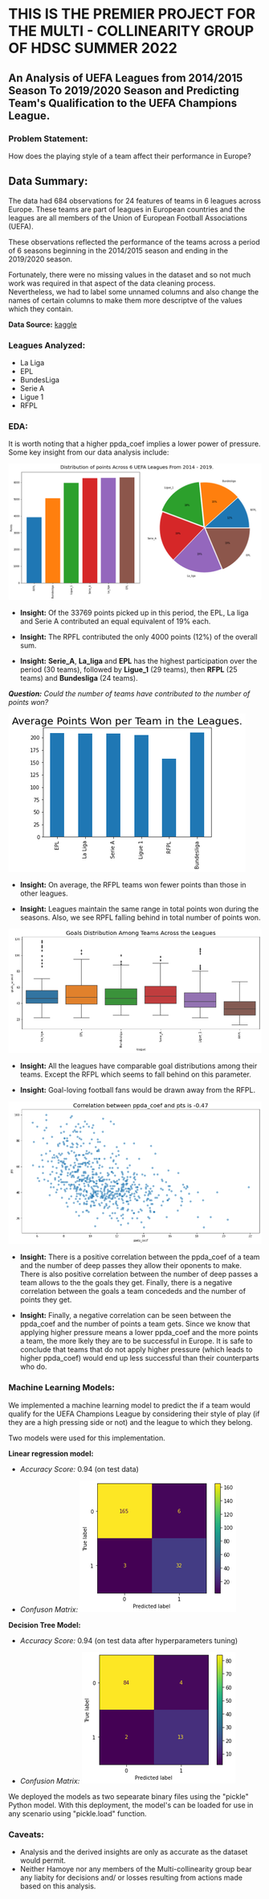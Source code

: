 # THIS IS THE PREMIER PROJECT FOR THE MULTI - COLLINEARITY GROUP OF HDSC SUMMER 2022

## An Analysis of UEFA Leagues from 2014/2015 Season To 2019/2020 Season and Predicting Team's Qualification to the UEFA Champions League.

### Problem Statement:

How does the playing style of a team affect their performance in Europe?
## Data Summary:

The data had 684 observations for 24 features of teams in 6 leagues across Europe. These teams are part of leagues in European countries and the leagues are all members of the Union of European Football Associations (UEFA).

These observations reflected the performance of the teams across a period of 6 seasons beginning in the 2014/2015 season and ending in the 2019/2020 season.

Fortunately, there were no missing values in the dataset and so not much work was required in that aspect of the data cleaning process. Nevertheless, we had to label some unnamed columns and also change the names of certain columns to make them more descriptve of the values which they contain.

**Data Source:** [kaggle](https://www.kaggle.com/datasets/slehkyi/extended-football-stats-for-european-leagues-xg?select=understat.com.csv)

### Leagues Analyzed:

- La Liga
- EPL
- BundesLiga
- Serie A
- Ligue 1
- RFPL

### EDA:

It is worth noting that a higher ppda_coef implies a lower power of pressure. Some key insight from our data analysis include:


![alt text](/Visualizations/points_dist.jpg)

- **Insight:** Of the 33769 points picked up in this period, the EPL, La liga and Serie A contributed an equal equivalent of 19% each.

- **Insight:** The RPFL contributed the only 4000 points (12%) of the overall sum.

- **Insight:** __Serie_A__, __La_liga__ and __EPL__ has the highest participation over the period (30 teams), followed by __Ligue_1__ (29 teams), then __RFPL__ (25 teams) and __Bundesliga__ (24 teams). 

***Question:** Could the number of teams have contributed to the number of points won?*

![alt text](/Visualizations/avg_points_plot.jpg)

- **Insight:** On average, the RFPL teams won fewer points than those in other leagues.

- **Insight:** Leagues maintain the same range in total points won during the seasons. Also, we see RPFL falling behind in total number of points won.

![alt text](/Visualizations/goals_dist.jpg)

- **Insight:** All the leagues have comparable goal distributions among their teams. Except the RFPL which seems to fall behind on this parameter.

- **Insight:** Goal-loving football fans would be drawn away from the RFPL.

![alt text](/Visualizations/corr_ppda_pts.jpg)

- **Insight:** There is a positive correlation between the ppda_coef of a team and the number of deep passes they allow their oponents to make. There is also positive correlation between the number of deep passes a team allows to the the goals they get. Finally, there is a negative correlation between the goals a team concededs and the number of points they get.

- **Insight:** Finally, a negative correlation can be seen between the ppda_coef and the number of points a team gets. Since we know that applying higher pressure means a lower ppda_coef and the more points a team, the more lkely they are to be successful in Europe. It is safe to conclude that teams that do not apply higher pressure (which leads to higher ppda_coef) would end up less successful than their counterparts who do.

### Machine Learning Models:

We implemented a machine learning model to predict the if a team  would qualify for the UEFA Champions League by considering their style of play (if they are a high pressing side or not) and the league to which they belong.

Two models were used for this implementation. 

**Linear regression model:**

- *Accuracy Score:* 0.94 (on test data)

- *Confuson Matrix:* 
  ![alt text](/Visualizations/linear_model_ConfusionMatrix.png)

**Decision Tree Model:**

- *Accuracy Score:* 0.94 (on test data after hyperparameters tuning)

- *Confusion Matrix:* 
  ![alt text](/Visualizations/tuned_tree_model_ConfusionMatrix.png)

We deployed the models as two sepearate binary files using the "pickle" Python model. With this deployment, the model's can be loaded for use in any scenario using "pickle.load" function.

### Caveats:

- Analysis and the derived insights are only as accurate as the dataset would permit.
- Neither Hamoye nor any members of the Multi-collinearity group bear any liabity for decisions and/ or losses resulting from actions made based on this analysis.
